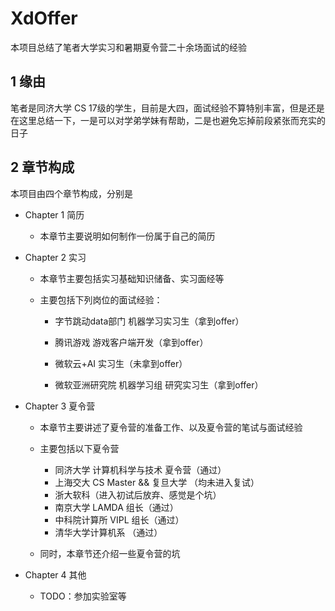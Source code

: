 # XdOffer

本项目总结了笔者大学实习和暑期夏令营二十余场面试的经验

## 1 缘由

笔者是同济大学 CS 17级的学生，目前是大四，面试经验不算特别丰富，但是还是在这里总结一下，一是可以对学弟学妹有帮助，二是也避免忘掉前段紧张而充实的日子

## 2 章节构成

本项目由四个章节构成，分别是

* Chapter 1 简历

  * 本章节主要说明如何制作一份属于自己的简历

    

* Chapter 2 实习

  * 本章节主要包括实习基础知识储备、实习面经等

  * 主要包括下列岗位的面试经验：

    * 字节跳动data部门 机器学习实习生（拿到offer）

    * 腾讯游戏 游戏客户端开发（拿到offer）

    * 微软云+AI 实习生（未拿到offer）

    * 微软亚洲研究院 机器学习组 研究实习生（拿到offer）

      

* Chapter 3 夏令营

  * 本章节主要讲述了夏令营的准备工作、以及夏令营的笔试与面试经验

  * 主要包括以下夏令营

    * 同济大学 计算机科学与技术 夏令营（通过）
    * 上海交大 CS Master && 复旦大学 （均未进入复试）
    * 浙大软科（进入初试后放弃、感觉是个坑）
    * 南京大学 LAMDA 组长（通过）
    * 中科院计算所 VIPL 组长（通过）
    * 清华大学计算机系 （通过）

  * 同时，本章节还介绍一些夏令营的坑

    

* Chapter 4 其他

  * TODO：参加实验室等
